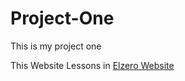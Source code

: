 # Project-One
This is my project one

This Website Lessons in [Elzero Website](https://elzero.org/practical-html-css/)
